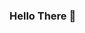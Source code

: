 ### Hello There 👋

<!--
**FacoBackup/FacoBackup** is a ✨ _special_ ✨ repository because its `README.md` (this file) appears on your GitHub profile.

Here are some ideas to get you started:

- 🔭 I’m currently working on ... Human resources management system. (sadly it's private, but not for long)
- 🌱 I’m currently learning ... Python and React/js
- 👯 I’m looking to collaborate on ... React/js
- 🤔 I’m looking for help with ... Nothing yet
- 💬 Ask me about ... Quantum physics
- 📫 How to reach me: ... Discord = morshu_non_rtx #8805
- 😄 Pronouns: ... He/Him
- ⚡ Fun fact: ... I exist.

<div align="center">

  [![Github Status](https://github-readme-stats.vercel.app/api?username=FacoBackup&show_icons=true&title_color=fff&icon_color=79ff97&text_color=9f9f9f&bg_color=151515)](https://github.com/FacoBackup/FacoBackup)

</div>

